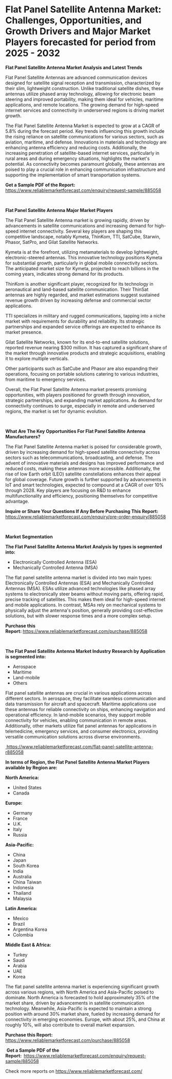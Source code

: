 <p><h1>Flat Panel Satellite Antenna Market: Challenges, Opportunities, and Growth Drivers and Major Market Players forecasted for period from 2025 - 2032</h1></p><p><strong>Flat Panel Satellite Antenna Market Analysis and Latest Trends</strong></p>
<p><p>Flat Panel Satellite Antennas are advanced communication devices designed for satellite signal reception and transmission, characterized by their slim, lightweight construction. Unlike traditional satellite dishes, these antennas utilize phased array technology, allowing for electronic beam steering and improved portability, making them ideal for vehicles, maritime applications, and remote locations. The growing demand for high-speed internet services and connectivity in underserved regions is driving market growth.</p><p>The Flat Panel Satellite Antenna Market is expected to grow at a CAGR of 5.8% during the forecast period. Key trends influencing this growth include the rising reliance on satellite communications for various sectors, such as aviation, maritime, and defense. Innovations in materials and technology are enhancing antenna efficiency and reducing costs. Additionally, the increasing penetration of satellite-based internet services, particularly in rural areas and during emergency situations, highlights the market's potential. As connectivity becomes paramount globally, these antennas are poised to play a crucial role in enhancing communication infrastructure and supporting the implementation of smart transportation systems.</p></p>
<p><strong>Get a Sample PDF of the Report:&nbsp;</strong> <a href="https://www.reliablemarketforecast.com/enquiry/request-sample/885058?utm_campaign=3574&utm_medium=2&utm_source=Github&utm_content=ia&utm_term=06042025&utm_id=flat-panel-satellite-antenna">https://www.reliablemarketforecast.com/enquiry/request-sample/885058</a></p>
<p>&nbsp;</p>
<p><strong>Flat Panel Satellite Antenna Major Market Players</strong></p>
<p><p>The Flat Panel Satellite Antenna market is growing rapidly, driven by advancements in satellite communications and increasing demand for high-speed internet connectivity. Several key players are shaping this competitive landscape, notably Kymeta, ThinKom, TTI, SatCube, Starwin, Phasor, SatPro, and Gilat Satellite Networks.</p><p>Kymeta is at the forefront, utilizing metamaterials to develop lightweight, electronic-steered antennas. This innovative technology positions Kymeta for substantial growth, particularly in global mobile connectivity sectors. The anticipated market size for Kymeta, projected to reach billions in the coming years, indicates strong demand for its products.</p><p>ThinKom is another significant player, recognized for its technology in aeronautical and land-based satellite communication. Their ThinSat antennas are highly regarded, and market estimations suggest sustained revenue growth driven by increasing defense and commercial sector applications.</p><p>TTI specializes in military and rugged communications, tapping into a niche market with requirements for durability and reliability. Its strategic partnerships and expanded service offerings are expected to enhance its market presence.</p><p>Gilat Satellite Networks, known for its end-to-end satellite solutions, reported revenue nearing $300 million. It has captured a significant share of the market through innovative products and strategic acquisitions, enabling it to explore multiple verticals.</p><p>Other participants such as SatCube and Phasor are also expanding their operations, focusing on portable solutions catering to various industries, from maritime to emergency services.</p><p>Overall, the Flat Panel Satellite Antenna market presents promising opportunities, with players positioned for growth through innovation, strategic partnerships, and expanding market applications. As demand for connectivity continues to surge, especially in remote and underserved regions, the market is set for dynamic evolution.</p></p>
<p>&nbsp;</p>
<p><strong>What Are The Key Opportunities For Flat Panel Satellite Antenna Manufacturers?</strong></p>
<p><p>The Flat Panel Satellite Antenna market is poised for considerable growth, driven by increasing demand for high-speed satellite connectivity across sectors such as telecommunications, broadcasting, and defense. The advent of innovative materials and designs has improved performance and reduced costs, making these antennas more accessible. Additionally, the rise of low Earth orbit (LEO) satellite constellations enhances their appeal for global coverage. Future growth is further supported by advancements in IoT and smart technologies, expected to compound at a CAGR of over 10% through 2028. Key players are focusing on R&D to enhance multifunctionality and efficiency, positioning themselves for competitive advantage.</p></p>
<p><strong>Inquire or Share Your Questions If Any Before Purchasing This Report:</strong> <a href="https://www.reliablemarketforecast.com/enquiry/pre-order-enquiry/885058?utm_campaign=3574&utm_medium=2&utm_source=Github&utm_content=ia&utm_term=06042025&utm_id=flat-panel-satellite-antenna">https://www.reliablemarketforecast.com/enquiry/pre-order-enquiry/885058</a></p>
<p>&nbsp;</p>
<p><strong>Market Segmentation</strong></p>
<p><strong>The Flat Panel Satellite Antenna Market Analysis by types is segmented into:</strong></p>
<p><ul><li>Electronically Controlled Antenna (ESA)</li><li>Mechanically Controlled Antenna (MSA)</li></ul></p>
<p><p>The flat panel satellite antenna market is divided into two main types: Electronically Controlled Antennas (ESA) and Mechanically Controlled Antennas (MSA). ESAs utilize advanced technologies like phased array systems to electronically steer beams without moving parts, offering rapid, precise tracking of satellites. This makes them ideal for high-speed internet and mobile applications. In contrast, MSAs rely on mechanical systems to physically adjust the antenna's position, generally providing cost-effective solutions, but with slower response times and a more complex setup.</p></p>
<p><strong>Purchase this Report:&nbsp;</strong><a href="https://www.reliablemarketforecast.com/purchase/885058?utm_campaign=3574&utm_medium=2&utm_source=Github&utm_content=ia&utm_term=06042025&utm_id=flat-panel-satellite-antenna">https://www.reliablemarketforecast.com/purchase/885058</a></p>
<p>&nbsp;</p>
<p><strong>The Flat Panel Satellite Antenna Market Industry Research by Application is segmented into:</strong></p>
<p><ul><li>Aerospace</li><li>Maritime</li><li>Land-mobile</li><li>Others</li></ul></p>
<p><p>Flat panel satellite antennas are crucial in various applications across different sectors. In aerospace, they facilitate seamless communication and data transmission for aircraft and spacecraft. Maritime applications use these antennas for reliable connectivity on ships, enhancing navigation and operational efficiency. In land-mobile scenarios, they support mobile connectivity for vehicles, enabling communication in remote areas. Additionally, other markets utilize flat panel antennas for applications in telemedicine, emergency services, and consumer electronics, providing versatile communication solutions across diverse environments.</p></p>
<p><a href="https://www.reliablemarketforecast.com/flat-panel-satellite-antenna-r885058?utm_campaign=3574&utm_medium=2&utm_source=Github&utm_content=ia&utm_term=06042025&utm_id=flat-panel-satellite-antenna">&nbsp;https://www.reliablemarketforecast.com/flat-panel-satellite-antenna-r885058</a></p>
<p><strong>In terms of Region, the Flat Panel Satellite Antenna Market Players available by Region are:</strong></p>
<p>
    <p> <strong> North America: </strong>
        <ul>
            <li>United States</li>
            <li>Canada</li>
        </ul>
        </p> 
    <p> <strong> Europe: </strong>
        <ul>
            <li>Germany</li>
            <li>France</li>
            <li>U.K.</li>
            <li>Italy</li>
            <li>Russia</li>
        </ul>
        </p> 
    <p> <strong> Asia-Pacific: </strong>
        <ul>
            <li>China</li>
            <li>Japan</li>
            <li>South Korea</li>
            <li>India</li>
            <li>Australia</li>
            <li>China Taiwan</li>
            <li>Indonesia</li>
            <li>Thailand</li>
            <li>Malaysia</li>
        </ul>
        </p> 
    <p> <strong> Latin America: </strong>
        <ul>
            <li>Mexico</li>
            <li>Brazil</li>
            <li>Argentina Korea</li>
            <li>Colombia</li>
        </ul>
        </p> 
    <p> <strong> Middle East & Africa: </strong>
        <ul>
            <li>Turkey</li>
            <li>Saudi</li>
            <li>Arabia</li>
            <li>UAE</li>
            <li>Korea</li>
        </ul>
    </p>
    </p>
<p><p>The flat panel satellite antenna market is experiencing significant growth across various regions, with North America and Asia-Pacific poised to dominate. North America is forecasted to hold approximately 35% of the market share, driven by advancements in satellite communication technology. Meanwhile, Asia-Pacific is expected to maintain a strong position with around 30% market share, fueled by increasing demand for connectivity in emerging economies. Europe, with about 25%, and China at roughly 10%, will also contribute to overall market expansion.</p></p>
<p><strong>Purchase this Report: </strong><a href="https://www.reliablemarketforecast.com/purchase/885058?utm_campaign=3574&utm_medium=2&utm_source=Github&utm_content=ia&utm_term=06042025&utm_id=flat-panel-satellite-antenna">https://www.reliablemarketforecast.com/purchase/885058</a></p>
<p>&nbsp;<strong>Get a Sample PDF of the Report:&nbsp;&nbsp;</strong><a href="https://www.reliablemarketforecast.com/enquiry/request-sample/885058?utm_campaign=3574&utm_medium=2&utm_source=Github&utm_content=ia&utm_term=06042025&utm_id=flat-panel-satellite-antenna">https://www.reliablemarketforecast.com/enquiry/request-sample/885058</a></p>
<p><strong></strong></p>
<p>Check more reports on <a href="https://www.reliablemarketforecast.com/?utm_campaign=3574&utm_medium=2&utm_source=Github&utm_content=ia&utm_term=06042025&utm_id=flat-panel-satellite-antenna">https://www.reliablemarketforecast.com/</a></p>